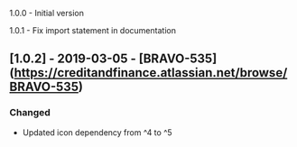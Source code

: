 1.0.0 - Initial version

1.0.1 - Fix import statement in documentation

## [1.0.2] - 2019-03-05 - [BRAVO-535] (https://creditandfinance.atlassian.net/browse/BRAVO-535)
 
### Changed
- Updated icon dependency from ^4 to ^5